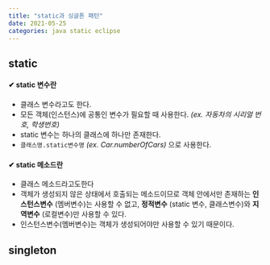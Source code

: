 ```yaml
---
title: "static과 싱글톤 패턴"
date: 2021-05-25
categories: java static eclipse
---
```


## static
#### ✔ static 변수란
- 클래스 변수라고도 한다.
- 모든 객체(인스턴스)에 공통인 변수가 필요할 때 사용한다. *(ex. 자동차의 시리얼 번호, 학생번호)*
- static 변수는 하나의 클래스에 하나만 존재한다.
- `클래스명.static변수명` *(ex. Car.numberOfCars)*  으로 사용한다.

#### ✔ static 메소드란
- 클래스 메소드라고도한다
- 객체가 생성되지 않은 상태에서 호출되는 메소드이므로 객체 안에서만 존재하는 **인스턴스변수** (멤버변수)는 사용할 수 없고, **정적변수** (static 변수, 클래스변수)와 **지역변수** (로컬변수)만 사용할 수 있다.
- 인스턴스변수(멤버변수)는 객체가 생성되어야만 사용할 수 있기 때문이다.

## singleton
